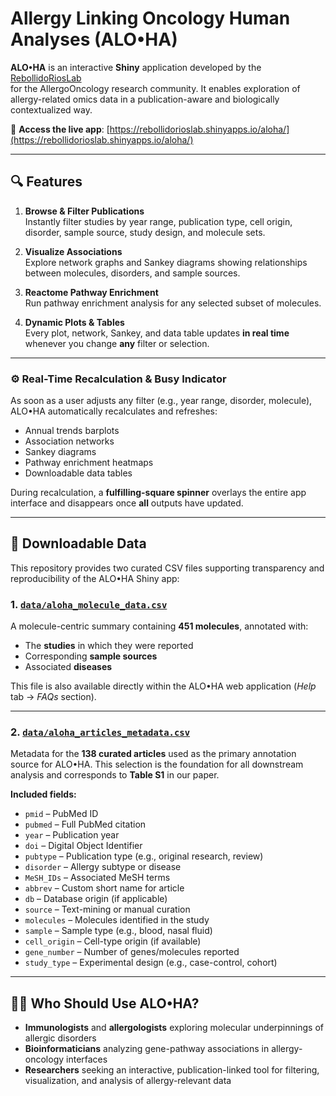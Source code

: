 # Allergy Linking Oncology Human Analyses (ALO•HA)

**ALO•HA** is an interactive **Shiny** application developed by the [RebollidoRiosLab](https://rebollidorioslab.com/)  
for the AllergoOncology research community. It enables exploration of allergy-related omics data in a publication-aware and biologically contextualized way.

🔗 **Access the live app**: [https://rebollidorioslab.shinyapps.io/aloha/](https://rebollidorioslab.shinyapps.io/aloha/)

---

## 🔍 Features

1. **Browse & Filter Publications**  
   Instantly filter studies by year range, publication type, cell origin, disorder, sample source, study design, and molecule sets.  

2. **Visualize Associations**  
   Explore network graphs and Sankey diagrams showing relationships between molecules, disorders, and sample sources.  

3. **Reactome Pathway Enrichment**  
   Run pathway enrichment analysis for any selected subset of molecules.  

4. **Dynamic Plots & Tables**  
   Every plot, network, Sankey, and data table updates **in real time** whenever you change **any** filter or selection.

---

### ⚙️ Real-Time Recalculation & Busy Indicator

As soon as a user adjusts any filter (e.g., year range, disorder, molecule), ALO•HA automatically recalculates and refreshes:
- Annual trends barplots  
- Association networks  
- Sankey diagrams  
- Pathway enrichment heatmaps  
- Downloadable data tables  

During recalculation, a **fulfilling-square spinner** overlays the entire app interface and disappears once **all** outputs have updated.

---

## 📂 Downloadable Data

This repository provides two curated CSV files supporting transparency and reproducibility of the ALO•HA Shiny app:

### 1. [`data/aloha_molecule_data.csv`](data/aloha_molecule_data.csv)

A molecule-centric summary containing **451 molecules**, annotated with:
- The **studies** in which they were reported  
- Corresponding **sample sources**  
- Associated **diseases**

This file is also available directly within the ALO•HA web application (*Help* tab → *FAQs* section).

---

### 2. [`data/aloha_articles_metadata.csv`](data/aloha_articles_metadata.csv)

Metadata for the **138 curated articles** used as the primary annotation source for ALO•HA. This selection is the foundation for all downstream analysis and corresponds to **Table S1** in our paper.

**Included fields:**
- `pmid` – PubMed ID  
- `pubmed` – Full PubMed citation  
- `year` – Publication year  
- `doi` – Digital Object Identifier  
- `pubtype` – Publication type (e.g., original research, review)  
- `disorder` – Allergy subtype or disease  
- `MeSH_IDs` – Associated MeSH terms  
- `abbrev` – Custom short name for article  
- `db` – Database origin (if applicable)  
- `source` – Text-mining or manual curation  
- `molecules` – Molecules identified in the study  
- `sample` – Sample type (e.g., blood, nasal fluid)  
- `cell_origin` – Cell-type origin (if available)  
- `gene_number` – Number of genes/molecules reported  
- `study_type` – Experimental design (e.g., case-control, cohort)

---

## 👩‍🔬 Who Should Use ALO•HA?

- **Immunologists** and **allergologists** exploring molecular underpinnings of allergic disorders  
- **Bioinformaticians** analyzing gene-pathway associations in allergy-oncology interfaces  
- **Researchers** seeking an interactive, publication-linked tool for filtering, visualization, and analysis of allergy-relevant data
